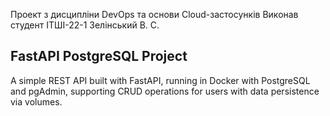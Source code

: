Проект з дисципліни DevOps та основи Cloud-застосункiв Виконав студент ІТШІ-22-1 Зелінський В. С.

## FastAPI PostgreSQL Project
A simple REST API built with FastAPI, running in Docker with PostgreSQL and pgAdmin, supporting CRUD operations for users with data persistence via volumes.
